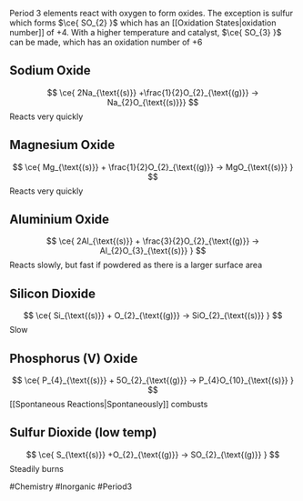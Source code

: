 Period 3 elements react with oxygen to form oxides. The exception is sulfur which forms $\ce{ SO_{2} }$ which has an [[Oxidation States|oxidation number]] of +4. With a higher temperature and catalyst, $\ce{ SO_{3} }$ can be made, which has an oxidation number of +6
## Sodium Oxide
$$
\ce{ 2Na_{\text{(s)}} +\frac{1}{2}O_{2}_{\text{(g)}} -> Na_{2}O_{\text{(s)}}}
$$
Reacts very quickly
## Magnesium Oxide
$$
\ce{ Mg_{\text{(s)}} + \frac{1}{2}O_{2}_{\text{(g)}} -> MgO_{\text{(s)}} }
$$
Reacts very quickly
## Aluminium Oxide
$$
\ce{ 2Al_{\text{(s)}} + \frac{3}{2}O_{2}_{\text{(g)}} -> Al_{2}O_{3}_{\text{(s)}} }
$$
Reacts slowly, but fast if powdered as there is a larger surface area
## Silicon Dioxide
$$
\ce{ Si_{\text{(s)}} + O_{2}_{\text{(g)}} -> SiO_{2}_{\text{(s)}} }
$$
Slow
## Phosphorus (V) Oxide
$$
\ce{ P_{4}_{\text{(s)}} + 5O_{2}_{\text{(g)}} -> P_{4}O_{10}_{\text{(s)}} }
$$
[[Spontaneous Reactions|Spontaneously]] combusts
## Sulfur Dioxide (low temp)
$$
\ce{ S_{\text{(s)}} +O_{2}_{\text{(g)}} -> SO_{2}_{\text{(g)}} }
$$
Steadily burns

#Chemistry #Inorganic #Period3 
